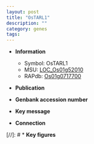 ```yaml
---
layout: post
title: "OsTARL1"
description: ""
category: genes
tags: 
---
```


* **Information**  
    + Symbol: OsTARL1  
    + MSU: [LOC_Os01g52010](http://rice.uga.edu/cgi-bin/ORF_infopage.cgi?orf=LOC_Os01g52010)  
    + RAPdb: [Os01g0717700](http://rapdb.dna.affrc.go.jp/viewer/gbrowse_details/irgsp1?name=Os01g0717700)  

* **Publication**  

* **Genbank accession number**  

* **Key message**  

* **Connection**  

[//]: # * **Key figures**  


